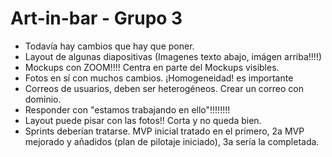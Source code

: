 # Art-in-bar - Grupo 3

* Todavía hay cambios que hay que poner.
* Layout de algunas diapositivas (Imagenes texto abajo, imágen arriba!!!!)
* Mockups con ZOOM!!!! Centra en parte del Mockups visibles.
* Fotos en sí con muchos cambios. ¡Homogeneidad! es importante
* Correos de usuarios, deben ser heterogéneos. Crear un correo con dominio.
* Responder con "estamos trabajando en ello"!!!!!!!!
* Layout puede pisar con las fotos!! Corta y no queda bien. 
* Sprints deberían tratarse. MVP inicial tratado en el primero, 2a MVP mejorado y añadidos (plan de pilotaje iniciado), 3a sería la completada.
